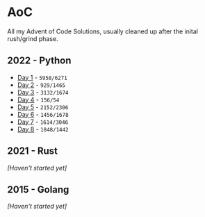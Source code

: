 # AoC
All my Advent of Code Solutions, usually cleaned up after the inital rush/grind phase.

## 2022 - Python
* [Day 1](https://github.com/cadecuddy/AoC/tree/main/2022/01/solution.py) - `5958/6271`
* [Day 2](https://github.com/cadecuddy/AoC/tree/main/2022/02/solution.py) - `929/1465`
* [Day 3](https://github.com/cadecuddy/AoC/tree/main/2022/03/solution.py) - `3132/1674`
* [Day 4](https://github.com/cadecuddy/AoC/tree/main/2022/04/solution.py) - `156/54`
* [Day 5](https://github.com/cadecuddy/AoC/tree/main/2022/05/solution.py) - `2152/2306`
* [Day 6](https://github.com/cadecuddy/AoC/tree/main/2022/06/solution.py) - `1456/1678`
* [Day 7](https://github.com/cadecuddy/AoC/tree/main/2022/07/solution.py) - `1614/3046`
* [Day 8](https://github.com/cadecuddy/AoC/tree/main/2022/08/solution.py) - `1848/1442`

## 2021 - Rust
_[Haven't started yet]_

## 2015 - Golang
_[Haven't started yet]_

